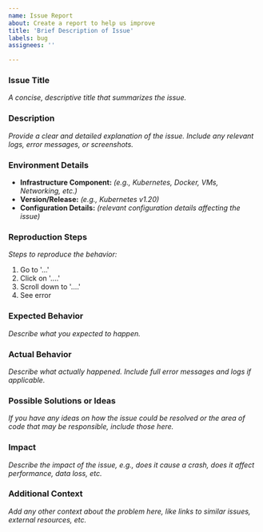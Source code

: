 ```yaml
---
name: Issue Report
about: Create a report to help us improve
title: 'Brief Description of Issue'
labels: bug
assignees: ''

---
```


### Issue Title
*A concise, descriptive title that summarizes the issue.*

### Description
*Provide a clear and detailed explanation of the issue. Include any relevant logs, error messages, or screenshots.*

### Environment Details
- **Infrastructure Component:** *(e.g., Kubernetes, Docker, VMs, Networking, etc.)*
- **Version/Release:** *(e.g., Kubernetes v1.20)*
- **Configuration Details:** *(relevant configuration details affecting the issue)*

### Reproduction Steps
*Steps to reproduce the behavior:*
1. Go to '...'
2. Click on '....'
3. Scroll down to '....'
4. See error

### Expected Behavior
*Describe what you expected to happen.*

### Actual Behavior
*Describe what actually happened. Include full error messages and logs if applicable.*

### Possible Solutions or Ideas
*If you have any ideas on how the issue could be resolved or the area of code that may be responsible, include those here.*

### Impact
*Describe the impact of the issue, e.g., does it cause a crash, does it affect performance, data loss, etc.*

### Additional Context
*Add any other context about the problem here, like links to similar issues, external resources, etc.*
